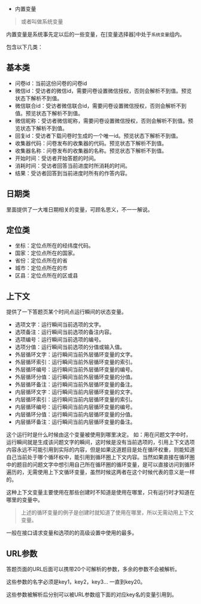 + 内置变量
> 或者叫做系统变量

内置变量是系统事先定以后的一些变量，在[变量选择器]中处于`系统变量`组内。

包含以下几类：

## 基本类
+ 问卷id：当前这份问卷的问卷id
+ 微信id：受访者的微信id，需要问卷设置微信授权，否则会解析不到值。预览状态下解析不到值。
+ 微信联合id：受访者微信联合id，需要问卷设置微信授权，否则会解析不到值。预览状态下解析不到值。
+ 微信昵称：受访者微信昵称，需要问卷设置微信授权，否则会解析不到值。预览状态下解析不到值。
+ 回复id：受访者下载问卷时生成的一个唯一id。预览状态下解析不到值。
+ 收集器代码：问卷发布的收集器的代码。预览状态下解析不到值。
+ 收集器名称：问卷发布的收集器的名称。预览状态下解析不到值。
+ 开始时间：受访者开始答题的时间。
+ 消耗时间：受访者回答当前进度时所消耗的时间。
+ 结果：受访者回答到当前进度时所有的作答内容。

## 日期类
里面提供了一大堆日期相关的变量，可顾名思义，不一一解说。

## 定位类

+ 坐标：定位点所在的经纬度代码。
+ 国家：定位点所在的国家。
+ 省份：定位点所在的省
+ 城市：定位点所在的市
+ 区县：定位点所在的区或县

## 上下文
提供了一下答题页某个时间点运行瞬间的状态变量。


+ 选项文字：运行瞬间当前选项的文字。
+ 选项备注：运行瞬间当前选项的备注内容。
+ 选项编号：运行瞬间当前选项的编号。
+ 选项分值：运行瞬间当前选项的分值或输入值。
+ 外层循环文字：运行瞬间当前外层循环变量的文字。
+ 外层循环索引：运行瞬间当前外层循环变量的索引。
+ 外层循环编号：运行瞬间当前外层循环变量的编号。
+ 外层循环分值：运行瞬间当前外层循环变量的分值。
+ 外层循环备注：运行瞬间当前外层循环变量的备注。
+ 内层循环文字：运行瞬间当前内层循环变量的文字。
+ 内层循环索引：运行瞬间当前内层循环变量的索引。
+ 内层循环编号：运行瞬间当前内层循环变量的编号。
+ 内层循环分值：运行瞬间当前内层循环变量的分值。
+ 内层循环备注：运行瞬间当前内层循环变量的备注。

这个运行时是什么时候由这个变量被使用到哪里决定。
如：用在问题文字中时，运行瞬间就是生成该问题文字的瞬间，这时候是没有当前选项的，引用上下文选项内容永远不可能引用到实际的内容，但是如果这道题目是处在循环权重，则能知道自己当前处于哪个循环权中，能引用到循环圈上下文内容。当然如果直接在循环圈中的题目的问题文字中想引用自己所在循环圈的循环变量，是可以直接访问到循环遍历的，无需使用上下文循环变量，虽然时候这两者在这个时候代表的意义是一样的。

这种上下文变量主要使用在那些创建时不知道是使用在哪里，只有运行时才知道在哪里的变量中。

> 上述的循环变量的例子是创建时就知道了使用在哪里，所以无需动用上下文变量。

一般在接口请求变量和选项的的高级设置中使用的最多。

## URL参数
答题页面的URL后面可以携带20个可解析的参数，多余的参数不会被解析。

这些参数的名字必须是key1，key2，key3... 一直到key20。

这些参数被解析后分别可以被URL参数组下面的对应key名的变量引用到。